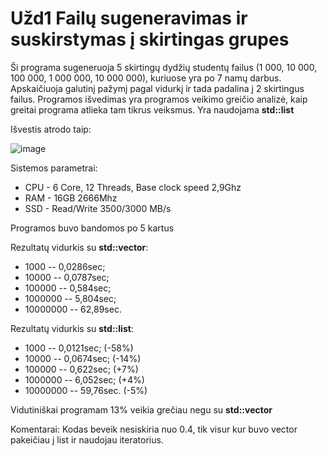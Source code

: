 # Užd1 Failų sugeneravimas ir suskirstymas į skirtingas grupes

Ši programa sugeneruoja 5 skirtingų dydžių studentų failus (1 000, 10 000, 100 000, 1 000 000, 10 000 000), kuriuose yra po 7 namų darbus. Apskaičiuoja galutinį pažymį pagal vidurkį ir tada padalina į 2 skirtingus failus. Programos išvedimas yra programos veikimo greičio analizė, kaip greitai programa atlieka tam tikrus veiksmus. Yra naudojama **std::list**

Išvestis atrodo taip:

![image](https://user-images.githubusercontent.com/69794082/139396566-42832e63-3827-4b89-8d11-ed6de7b3c0e2.png)

Sistemos parametrai: 
- CPU - 6 Core, 12 Threads, Base clock speed 2,9Ghz
- RAM - 16GB 2666Mhz
- SSD - Read/Write 3500/3000 MB/s

Programos buvo bandomos po 5 kartus

Rezultatų vidurkis su **std::vector**:
- 1000 -- 0,0286sec;
- 10000 -- 0,0787sec;
- 100000 -- 0,584sec;
- 1000000 -- 5,804sec;
- 10000000 -- 62,89sec.

Rezultatų vidurkis su **std::list**:
- 1000 -- 0,0121sec; (-58%)
- 10000 -- 0,0674sec; (-14%)
- 100000 -- 0,622sec;  (+7%)
- 1000000 -- 6,052sec;  (+4%)
- 10000000 -- 59,76sec.  (-5%)

Vidutiniškai programam 13% veikia grečiau negu su **std::vector**


Komentarai:
Kodas beveik nesiskiria nuo 0.4, tik visur kur buvo vector pakeičiau į list ir naudojau iteratorius.
